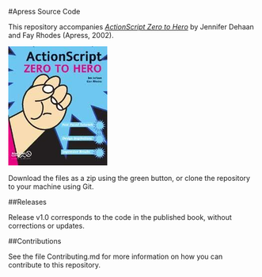 #Apress Source Code

This repository accompanies [*ActionScript Zero to Hero*](http://www.apress.com/9781590591758) by Jennifer Dehaan and Fay Rhodes (Apress, 2002).

![Cover image](9781590591758.jpg)

Download the files as a zip using the green button, or clone the repository to your machine using Git.

##Releases

Release v1.0 corresponds to the code in the published book, without corrections or updates.

##Contributions

See the file Contributing.md for more information on how you can contribute to this repository.
